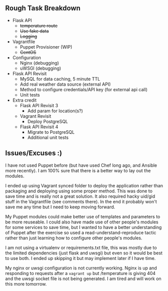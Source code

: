 Rough Task Breakdown
--------------------
* Flask API  
  * ~~temperature route~~
  * ~~Use fake data~~
  * ~~Logging~~
* Vagrantfile
  * Puppet Provisioner (WIP)
  * ~~CentOS~~
* Configuration
  * Nginx (debugging)
  * uWSGI (debugging)
* Flask API Revisit
  * MySQL for data caching, 5 minute TTL
  * Add real weather data source (external API)
  * Method to configure credentials/API key (for external api call)
  * Unit tests
* Extra credit
  * Flask API Revisit 3
    * Add param for location(s?)
  * Vagrant Revisit
     * Deploy PostgreSQL
  * Flask API Revisit 4
    * Migrate to PostgreSQL
    * Additional unit tests
    
    
Issues/Excuses :)
-----------------
I have not used Puppet before (but have used Chef long ago, and Ansible more 
recently). I am 100% sure that there is a better way to lay out the modules.

I ended up using Vagrant synced folder to deploy the application rather than 
packaging and deploying using some proper method. This was done to save time
and is really not a great solution. It also required hacky uid/gid stuff in
the Vagrantfile (see comments there). In the end it probably won't save me any
time but I need to keep moving forward.

My Puppet modules could make better use of templates and parameters to be more
reuseable. I could also have  made use of other people's modules for some 
services to save time, but I wanted to have a better understanding of Puppet 
after the exercise so used a read-understand-reproduce tactic rather than just 
learning how to configure other people's modules.

I am not using a virtualenv or requirements.txt file, this was mostly due to
the limited dependencies (just flask and uwsgi) but even so it would be best to
use both. I ended up skipping it but may implement later if I have time.

My nginx or uwsgi configuration is not currently working. Nginx is up and 
responding to requests after a `vagrant up` but /temperature is giving 404 and
the uwsgi socket file is not being generated. I am tired and will work on this
more tomorrow.
